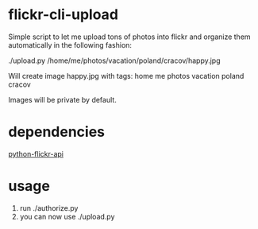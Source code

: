 flickr-cli-upload
=================
Simple script to let me upload tons of photos into flickr and organize them automatically in the following fashion:

./upload.py /home/me/photos/vacation/poland/cracov/happy.jpg

Will create image happy.jpg with tags:
  home me photos vacation poland cracov

Images will be private by default.

dependencies
============
[python-flickr-api](https://github.com/alexis-mignon/python-flickr-api)

usage
=====
1. run ./authorize.py
2. you can now use ./upload.py
